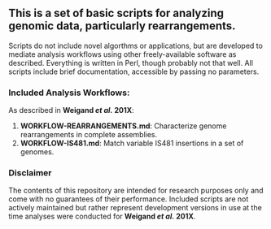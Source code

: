 ## This is a set of basic scripts for analyzing genomic data, particularly rearrangements.
Scripts do not include novel algorthms or applications, but are developed to mediate analysis workflows using other freely-available software as described. Everything is written in Perl, though probably not that well. All scripts include brief documentation, accessible by passing no parameters.  


### Included Analysis Workflows:  
As described in __Weigand *et al.* 201X__:  
1. __WORKFLOW-REARRANGEMENTS.md__: Characterize genome rearrangements in complete assemblies.  
2. __WORKFLOW-IS481.md__: Match variable IS481 insertions in a set of genomes.

### Disclaimer
The contents of this repository are intended for research purposes only and come with no guarantees of their performance. Included scripts are not actively maintained but rather represent development versions in use at the time analyses were conducted for __Weigand *et al.* 201X__.
